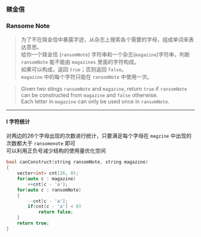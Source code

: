 ### 赎金信
### Ransome Note

> 为了不在赎金信中暴露字迹，从杂志上搜索各个需要的字母，组成单词来表达意思。  
> 给你一个赎金信 (`ransomNote`) 字符串和一个杂志(`magazine`)字符串，判断 `ransomNote` 能不能由 `magazines` 里面的字符构成。  
> 如果可以构成，返回 `true`；否则返回 `false`。  
> `magazine` 中的每个字符只能在 `ransomNote` 中使用一次。  

> Given two stings `ransomNote` and `magazine`, return `true` if `ransomNote` can be constructed from `magazine` and `false` otherwise.  
> Each letter in `magazine` can only be used once in `ransomNote`.  

----------

#### I 字符统计

对两边的26个字母出现的次数进行统计，只要满足每个字母在 `magzine` 中出现的次数都大于 `ransomenote` 即可  
可以利用正负号减少结构的使用量优化空间

```cpp
bool canConstruct(string ransomNote, string magazine) 
{
    vector<int> cnt(26, 0);
    for(auto c : magazine)
        ++cnt[c - 'a'];
    for(auto c : ransomNote)
    {
        --cnt[c - 'a'];
        if(cnt[c - 'a'] < 0)
            return false;
    }
    return true;
}
```
